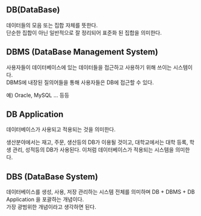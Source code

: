 ## DB(DataBase)
데이터들의 모음 또는 집합 자체를 뜻한다.<br>
단순한 집합이 아닌 일반적으로 잘 정리되어 표준화 된 집합을 의미한다.

## DBMS (DataBase Management System)
사용자들이 데이터베이스에 있는 데이터들을 접근하고 사용하기 위해 쓰이는 시스템이다. <br>
DBMS에 내장된 질의어들을 통해 사용자들은 DB에 접근할 수 있다. <br>

예) Oracle, MySQL ... 등등

## DB Application
데이터베이스가 사용되고 적용되는 것을 의미한다.<br>

생산분야에서는 재고, 주문, 생산등의 DB가 이용될 것이고, 대학교에서는 대학 등록, 학생 관리, 성적등의 DB가 사용된다. 이처럼 데이터베이스가 적용되는 시스템을 의미한다.

## DBS (DataBase System)
데이터베이스를 생성, 사용, 저장 관리하는 시스템 전체를 의미하며 DB + DBMS + DB Application 을 포괄하는 개념이다. <br>
가장 광범위한 개념이라고 생각하면 된다.
